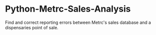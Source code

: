 # Python-Metrc-Sales-Analysis
Find and correct reporting errors between Metrc's sales database and a dispensaries point of sale.
